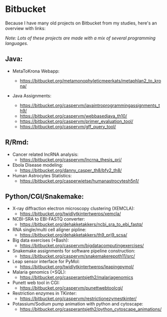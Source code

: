 # Bitbucket

Because I have many old projects on Bitbucket from my studies, here's an overview with links:

*Note: Lots of these projects are made with a mix of several programming languages.*

## Java:

- MetaToKrona Webapp:
    * https://bitbucket.org/metamonophyleticmeerkats/metaphlan2_to_krona/

- Java Assignments:
    * https://bitbucket.org/caspervm/javaintroprogrammingassignments_th9/
    * https://bitbucket.org/caspervm/webbasedjava_th10/
    * https://bitbucket.org/caspervm/primer_evaluation_tool/
    * https://bitbucket.org/caspervm/gff_query_tool/

## R/Rmd:

- Cancer related lncRNA analysis:
    * https://bitbucket.org/caspervm/lncrna_thesis_prj/
- Ebola Disease modeling:
    * https://bitbucket.org/danny_casper_th8/bfv2_th8/
- Human Astrocytes Statistics:
    * https://bitbucket.org/casperwietse/humanastrocytesh5n1/

## Python/CGI/Snakemake:

- X-ray diffraction electron microscopy clustering (XEMCLA):
    * https://bitbucket.org/twidlytkintertwerps/xemcla/
- NCBI-SRA to EBI-FASTQ converter:
    * https://bitbucket.org/dehakketakkers/ncbi_sra_to_ebi_fastq/
- RNA single/multi cell aligner pipline:
    * https://bitbucket.org/dehakketakkers/th9_prj9_scsa/
- Big data exercises (+Bash):
    * https://bitbucket.org/caspervm/bigdatacomputingexercises/
- Snakemake assignments for software pipeline construction:
    * https://bitbucket.org/caspervm/snakemakerepoth11/src/
- Leap sensor interface for PyMol:
    * https://bitbucket.org/twidlytkintertwerps/leapingpymol/
- Malaria genomics (+SQL):
    * https://bitbucket.org/casperantsjeth2/malariagenomics
- Punett web tool in CGI:
    * https://bitbucket.org/caspervm/punettwebtoolcgi/
- Restriction enzymes in TKinter:
    * https://bitbucket.org/caspervm/restrictionezymestkinter/
- Potassium/Sodium pump animation with python and cytoscape:
    * https://bitbucket.org/casperantsjeth2/python_cytoscape_animations/
